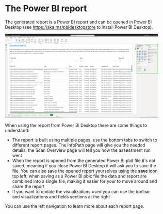 # The Power BI report

The generated report is a Power BI report and can be opened in Power BI Desktop (see https://aka.ms/pbidesktopstore to install Power BI Desktop).

![powerbi report](../images/addinsacspowerbidesktop.png)

When using the report from Power BI Desktop there are some things to understand:

- The report is built using multiple pages, use the bottom tabs to switch to different report pages. The InfoPath page will give you the needed details, the Scan Overview page will tell you how the assessment run went
- When the report is opened from the generated Power BI pbit file it's not saved, meaning if you close Power BI Desktop it will ask you to save the file. You can also save the opened report yourselves using the **save** icon top left, when saving as a Power BI pbix file the data and report are combined into a single file, making it easier for your to move around and share the report
- If you want to update the visualizations used you can use the toolbar and visualizations and fields sections at the right

You can use the left navigation to learn more about each report page.
